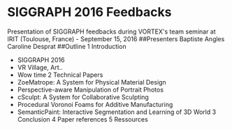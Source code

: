 # SIGGRAPH 2016 Feedbacks
Presentation of SIGGRAPH feedbacks during VORTEX's team seminar at IRIT (Toulouse, France) - September 15, 2016
##Presenters
Baptiste Angles
Caroline Desprat
##Outline
1 Introduction 
* SIGGRAPH 2016
* VR Village, Art.. 
* Wow time
2 Technical Papers
* ZoeMatrope: A System for Physical Material Design 
* Perspective-aware Manipulation of Portrait Photos
* cSculpt: A System for Collaborative Sculpting
* Procedural Voronoi Foams for Additive Manufacturing 
* SemanticPaint: Interactive Segmentation and Learning of 3D World
3 Conclusion
4 Paper references
5 Ressources



